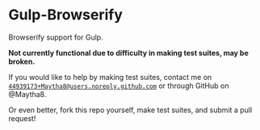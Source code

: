# Gulp-Browserify

Browserify support for Gulp.

**Not currently functional due to difficulty in making test suites, may be broken.**

If you would like to help by making test suites, contact me on [`44939173+Maytha8@users.noreply.github.com`](mailto:44939173+Maytha8@users.noreply.github.com) or through GitHub on @Maytha8.

Or even better, fork this repo yourself, make test suites, and submit a pull request!
